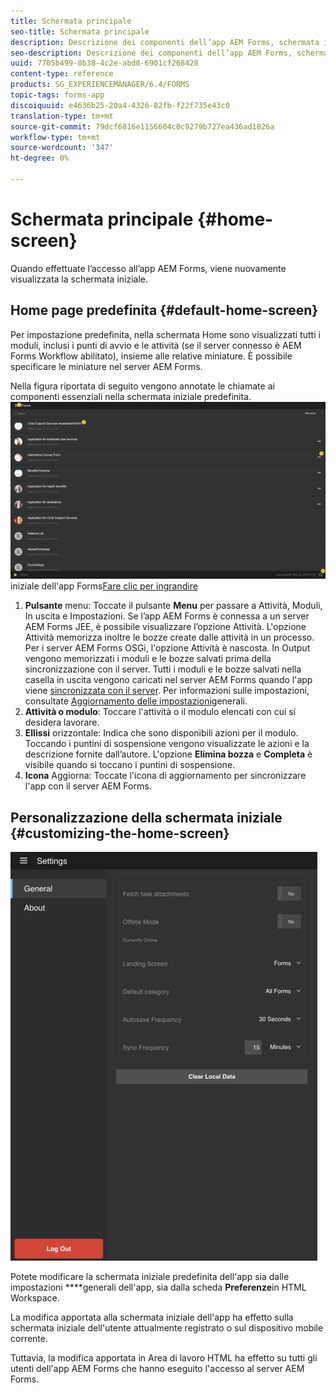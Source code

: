 ```yaml
---
title: Schermata principale
seo-title: Schermata principale
description: Descrizione dei componenti dell’app AEM Forms, schermata iniziale
seo-description: Descrizione dei componenti dell’app AEM Forms, schermata iniziale
uuid: 7705b499-8b38-4c2e-abd8-6901cf268428
content-type: reference
products: SG_EXPERIENCEMANAGER/6.4/FORMS
topic-tags: forms-app
discoiquuid: e4636b25-20a4-4326-82fb-f22f735e43c0
translation-type: tm+mt
source-git-commit: 79dcf6816e1156604c0c9279b727ea436ad1826a
workflow-type: tm+mt
source-wordcount: '347'
ht-degree: 0%

---
```



# Schermata principale {#home-screen}

Quando effettuate l’accesso all’app AEM Forms, viene nuovamente visualizzata la schermata iniziale.

## Home page predefinita {#default-home-screen}

Per impostazione predefinita, nella schermata Home sono visualizzati tutti i moduli, inclusi i punti di avvio e le attività (se il server connesso è AEM Forms Workflow abilitato), insieme alle relative miniature. È possibile specificare le miniature nel server AEM Forms.

Nella figura riportata di seguito vengono annotate le chiamate ai componenti essenziali nella schermata iniziale predefinita.
![Schermata](assets/home-screen-1.png)iniziale dell&#39;app Forms[Fare clic per ingrandire](assets/home-screen-1-1.png)

1. **Pulsante** menu: Toccate il pulsante **Menu** per passare a Attività, Moduli, In uscita e Impostazioni. Se l’app AEM Forms è connessa a un server AEM Forms JEE, è possibile visualizzare l’opzione Attività. L&#39;opzione Attività memorizza inoltre le bozze create dalle attività in un processo. Per i server AEM Forms OSGi, l&#39;opzione Attività è nascosta. In Output vengono memorizzati i moduli e le bozze salvati prima della sincronizzazione con il server. Tutti i moduli e le bozze salvati nella casella in uscita vengono caricati nel server AEM Forms quando l&#39;app viene [sincronizzata con il server](/help/forms/using/sync-app.md). Per informazioni sulle impostazioni, consultate [Aggiornamento delle impostazioni](/help/forms/using/update-general-settings.md)generali.
1. **Attività o modulo**: Toccare l&#39;attività o il modulo elencati con cui si desidera lavorare.
1. **Ellissi** orizzontale: Indica che sono disponibili azioni per il modulo. Toccando i puntini di sospensione vengono visualizzate le azioni e la descrizione fornite dall’autore. L&#39;opzione **Elimina bozza** e **Completa** è visibile quando si toccano i puntini di sospensione.
1. **Icona** Aggiorna: Toccate l&#39;icona di aggiornamento per sincronizzare l&#39;app con il server AEM Forms.

## Personalizzazione della schermata iniziale {#customizing-the-home-screen}

![Impostazioni generali](assets/gen-settings.png)

Potete modificare la schermata iniziale predefinita dell&#39;app sia dalle impostazioni **[](/help/forms/using/update-general-settings.md)**generali dell&#39;app, sia dalla scheda **Preferenze**in HTML Workspace.

La modifica apportata alla schermata iniziale dell&#39;app ha effetto sulla schermata iniziale dell&#39;utente attualmente registrato o sul dispositivo mobile corrente.

Tuttavia, la modifica apportata in Area di lavoro HTML ha effetto su tutti gli utenti dell&#39;app AEM Forms che hanno eseguito l&#39;accesso al server AEM Forms.

